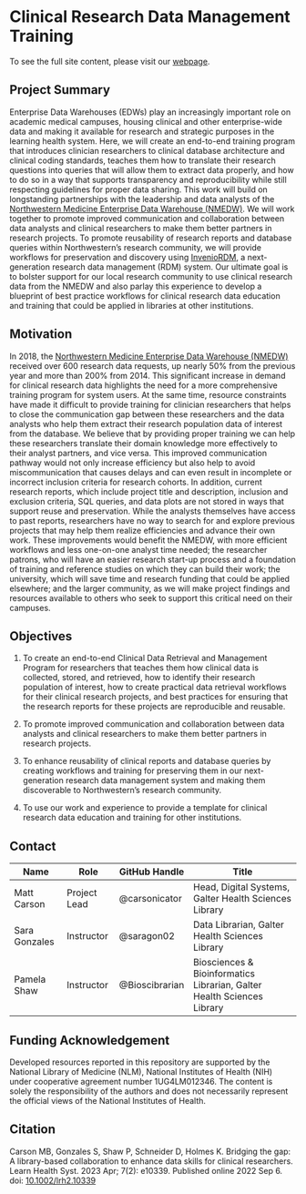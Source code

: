# Clinical Research Data Management Training

To see the full site content, please visit our [webpage](https://galterdatalab.github.io/crdm-training/).

## Project Summary

Enterprise Data Warehouses (EDWs) play an increasingly important role on academic medical campuses, housing clinical and other enterprise-wide data and making it available for research and strategic purposes in the learning health system. Here, we will create an end-to-end training program that introduces clinician researchers to clinical database architecture and clinical coding standards, teaches them how to translate their research questions into queries that will allow them to extract data properly, and how to do so in a way that supports transparency and reproducibility while still respecting guidelines for proper data sharing. This work will build on longstanding partnerships with the leadership and data analysts of the [Northwestern Medicine Enterprise Data Warehouse (NMEDW)](https://www.nucats.northwestern.edu/resources/data-science-and-informatics/nmedw/index.html). We will work together to promote improved communication and collaboration between data analysts and clinical researchers to make them better partners in research projects. To promote reusability of research reports and database queries within Northwestern’s research community, we will provide workflows for preservation and discovery using [InvenioRDM](https://inveniosoftware.org/products/rdm/), a next-generation research data management (RDM) system. Our ultimate goal is to bolster support for our local research community to use clinical research data from the NMEDW and also parlay this experience to develop a blueprint of best practice workflows for clinical research data education and training that could be applied in libraries at other institutions.

## Motivation

In 2018, the [Northwestern Medicine Enterprise Data Warehouse (NMEDW)](https://www.nucats.northwestern.edu/resources/data-science-and-informatics/nmedw/index.html) received over 600 research data requests, up nearly 50% from the previous year and more than 200% from 2014. This significant increase in demand for clinical research data highlights the need for a more comprehensive training program for system users. At the same time, resource constraints have made it difficult to provide training for clinician researchers that helps to close the communication gap between these researchers and the data analysts who help them extract their research population data of interest from the database. We believe that by providing proper training we can help these researchers translate their domain knowledge more effectively to their analyst partners, and vice versa. This improved communication pathway would not only increase efficiency but also help to avoid miscommunication that causes delays and can even result in incomplete or incorrect inclusion criteria for research cohorts. In addition, current research reports, which include project title and description, inclusion and exclusion criteria, SQL queries, and data plots are not stored in ways that support reuse and preservation. While the analysts themselves have access to past reports, researchers have no way to search for and explore previous projects that may help them realize efficiencies and advance their own work. These improvements would benefit the NMEDW, with more efficient workflows and less one-on-one analyst time needed; the researcher patrons, who will have an easier research start-up process and a foundation of training and reference studies on which they can build their work; the university, which will save time and research funding that could be applied elsewhere; and the larger community, as we will make project findings and resources available to others who seek to support this critical need on their campuses.

## Objectives

1.  To create an end-to-end Clinical Data Retrieval and Management Program for researchers that teaches them how clinical data is collected, stored, and retrieved, how to identify their research population of interest, how to create practical data retrieval workflows for their clinical research projects, and best practices for ensuring that the research reports for these projects are reproducible and reusable.

2.  To promote improved communication and collaboration between data analysts and clinical researchers to make them better partners in research projects.

3.  To enhance reusability of clinical reports and database queries by creating workflows and training for preserving them in our next-generation research data management system and making them discoverable to Northwestern’s research community.

4.  To use our work and experience to provide a template for clinical research data education and training for other institutions.

## Contact

| **Name** | **Role** | **GitHub Handle**  | **Title** |
| ---| --- | --- | --- |
| Matt Carson | Project Lead | @carsonicator | Head, Digital Systems, Galter Health Sciences Library |
| Sara Gonzales | Instructor | @saragon02 | Data Librarian, Galter Health Sciences Library |
| Pamela Shaw | Instructor | @Bioscibrarian | Biosciences & Bioinformatics Librarian, Galter Health Sciences Library |

## Funding Acknowledgement

Developed resources reported in this repository are supported by the National Library of Medicine (NLM), National Institutes of Health (NIH) under cooperative agreement number 1UG4LM012346. The content is solely the responsibility of the authors and does not necessarily represent the official views of the National Institutes of Health.

## Citation

Carson MB, Gonzales S, Shaw P, Schneider D, Holmes K. Bridging the gap: A library-based collaboration to enhance data skills for clinical researchers. Learn Health Syst. 2023 Apr; 7(2): e10339. Published online 2022 Sep 6. doi: [10.1002/lrh2.10339](https://doi.org/10.1002/lrh2.10339)
